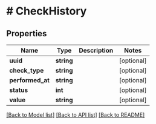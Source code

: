 # # CheckHistory

## Properties

Name | Type | Description | Notes
------------ | ------------- | ------------- | -------------
**uuid** | **string** |  | [optional]
**check_type** | **string** |  | [optional]
**performed_at** | **string** |  | [optional]
**status** | **int** |  | [optional]
**value** | **string** |  | [optional]

[[Back to Model list]](../../README.md#models) [[Back to API list]](../../README.md#endpoints) [[Back to README]](../../README.md)
